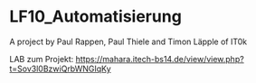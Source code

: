 # LF10_Automatisierung

A project by Paul Rappen, Paul Thiele and Timon Läpple of IT0k

LAB zum Projekt: https://mahara.itech-bs14.de/view/view.php?t=Sov3l0BzwiQrbWNGIqKy
